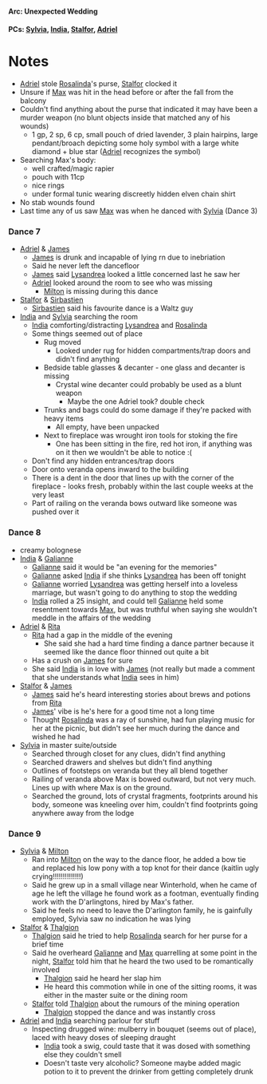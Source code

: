 #### Arc: Unexpected Wedding
#### PCs: [Sylvia](PCs/Past/Sylvia.md), [India](PCs/Current/India.md), [Stalfor](PCs/Current/Stalfor.md), [Adriel](PCs/Past/Adriel.md)

# Notes

- [Adriel](PCs/Past/Adriel.md) stole [Rosalinda](NPCs/Living/Rosalinda.md)'s purse, [Stalfor](PCs/Current/Stalfor.md) clocked it
- Unsure if [Max](NPCs/Deceased/Max.md) was hit in the head before or after the fall from the balcony
- Couldn't find anything about the purse that indicated it may have been a murder weapon (no blunt objects inside that matched any of his wounds)
	- 1 gp, 2 sp, 6 cp, small pouch of dried lavender, 3 plain hairpins, large pendant/broach depicting some holy symbol with a large white diamond + blue star ([Adriel](PCs/Past/Adriel.md) recognizes the symbol)
- Searching Max's body:
	- well crafted/magic rapier
	- pouch with 11cp 
	- nice rings
	- under formal tunic wearing discreetly hidden elven chain shirt
- No stab wounds found
- Last time any of us saw [Max](NPCs/Deceased/Max.md) was when he danced with [Sylvia](PCs/Past/Sylvia.md) (Dance 3)

### Dance 7
- [Adriel](PCs/Past/Adriel.md) & [James](NPCs/Living/James.md)
	- [James](NPCs/Living/James.md) is drunk and incapable of lying rn due to inebriation
	- Said he never left the dancefloor
	- [James](NPCs/Living/James.md) said [Lysandrea](NPCs/Living/Lysandrea.md) looked a little concerned last he saw her
	- [Adriel](PCs/Past/Adriel.md) looked around the room to see who was missing
		- [Milton](NPCs/Living/Milton.md) is missing during this dance 
- [Stalfor](PCs/Current/Stalfor.md) & [Sirbastien](NPCs/Living/Sirbastien.md)
	- [Sirbastien](NPCs/Living/Sirbastien.md) said his favourite dance is a Waltz guy
- [India](PCs/Current/India.md) and [Sylvia](PCs/Past/Sylvia.md) searching the room
	- [India](PCs/Current/India.md) comforting/distracting [Lysandrea](NPCs/Living/Lysandrea.md) and [Rosalinda](NPCs/Living/Rosalinda.md)
	- Some things seemed out of place
		- Rug moved
			- Looked under rug for hidden compartments/trap doors and didn't find anything
		- Bedside table glasses & decanter - one glass and decanter is missing
			- Crystal wine decanter could probably be used as a blunt weapon
				- Maybe the one Adriel took? double check
		- Trunks and bags could do some damage if they're packed with heavy items
			- All empty, have been unpacked
		- Next to fireplace was wrought iron tools for stoking the fire
			- One has been sitting in the fire, red hot iron, if anything was on it then we wouldn't be able to notice :( 
	- Don't find any hidden entrances/trap doors
	- Door onto veranda opens inward to the building
	- There is a dent in the door that lines up with the corner of the fireplace - looks fresh, probably within the last couple weeks at the very least
	- Part of railing on the veranda bows outward like someone was pushed over it 

### Dance 8
- creamy bolognese
- [India](PCs/Current/India.md) & [Galianne](NPCs/Living/Galianne.md)
	- [Galianne](NPCs/Living/Galianne.md) said it would be "an evening for the memories"
	- [Galianne](NPCs/Living/Galianne.md) asked [India](PCs/Current/India.md) if she thinks [Lysandrea](NPCs/Living/Lysandrea.md) has been off tonight
	- [Galianne](NPCs/Living/Galianne.md) worried [Lysandrea](NPCs/Living/Lysandrea.md) was getting herself into a loveless marriage, but wasn't going to do anything to stop the wedding
	- [India](PCs/Current/India.md) rolled a 25 insight, and could tell [Galianne](NPCs/Living/Galianne.md) held some resentment towards [Max](NPCs/Deceased/Max.md), but was truthful when saying she wouldn't meddle in the affairs of the wedding
- [Adriel](PCs/Past/Adriel.md) & [Rita](NPCs/Living/Rita.md)
	- [Rita](NPCs/Living/Rita.md) had a gap in the middle of the evening
		- She said she had a hard time finding a dance partner because it seemed like the dance floor thinned out quite a bit
	- Has a crush on [James](NPCs/Living/James.md) for sure
	- She said [India](PCs/Current/India.md) is in love with [James](NPCs/Living/James.md) (not really but made a comment that she understands what [India](PCs/Current/India.md) sees in him) 
- [Stalfor](PCs/Current/Stalfor.md) & [James](NPCs/Living/James.md)
	- [James](NPCs/Living/James.md) said he's heard interesting stories about brews and potions from [Rita](NPCs/Living/Rita.md)
	- [James](NPCs/Living/James.md)' vibe is he's here for a good time not a long time
	- Thought [Rosalinda](NPCs/Living/Rosalinda.md) was a ray of sunshine, had fun playing music for her at the picnic, but didn't see her much during the dance and wished he had
- [Sylvia](PCs/Past/Sylvia.md) in master suite/outside
	- Searched through closet for any clues, didn't find anything
	- Searched drawers and shelves but didn't find anything
	- Outlines of footsteps on veranda but they all blend together
	- Railing of veranda above Max is bowed outward, but not very much. Lines up with where Max is on the ground.
	- Searched the ground, lots of crystal fragments, footprints around his body, someone was kneeling over him, couldn't find footprints going anywhere away from the lodge

### Dance 9
- [Sylvia](PCs/Past/Sylvia.md) & [Milton](NPCs/Living/Milton.md)
	- Ran into [Milton](NPCs/Living/Milton.md) on the way to the dance floor, he added a bow tie and replaced his low pony with a top knot for their dance (kaitlin ugly crying!!!!!!!!!!!!!!)
	- Said he grew up in a small village near Winterhold, when he came of age he left the village he found work as a footman, eventually finding work with the D'arlingtons, hired by Max's father.
	- Said he feels no need to leave the D'arlington family, he is gainfully employed, Sylvia saw no indication he was lying
- [Stalfor](PCs/Current/Stalfor.md) & [Thalgion](NPCs/Deceased/Thalgion.md)
	- [Thalgion](NPCs/Deceased/Thalgion.md) said he tried to help [Rosalinda](NPCs/Living/Rosalinda.md) search for her purse for a brief time
	- Said he overheard [Galianne](NPCs/Living/Galianne.md) and [Max](NPCs/Deceased/Max.md) quarrelling at some point in the night, [Stalfor](PCs/Current/Stalfor.md) told him that he heard the two used to be romantically involved
		- [Thalgion](NPCs/Deceased/Thalgion.md) said he heard her slap him
		- He heard this commotion while in one of the sitting rooms, it was either in the master suite or the dining room
	- [Stalfor](PCs/Current/Stalfor.md) told [Thalgion](NPCs/Deceased/Thalgion.md) about the rumours of the mining operation
		- [Thalgion](NPCs/Deceased/Thalgion.md) stopped the dance and was instantly cross
- [Adriel](PCs/Past/Adriel.md) and [India](PCs/Current/India.md) searching parlour for stuff
	- Inspecting drugged wine: mulberry in bouquet (seems out of place), laced with heavy doses of sleeping draught
		- [India](PCs/Current/India.md) took a swig, could taste that it was dosed with something else they couldn't smell
		- Doesn't taste very alcoholic? Someone maybe added magic potion to it to prevent the drinker from getting completely drunk